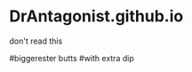 # DrAntagonist.github.io
don't read this




















































#biggerester butts
#with extra dip
